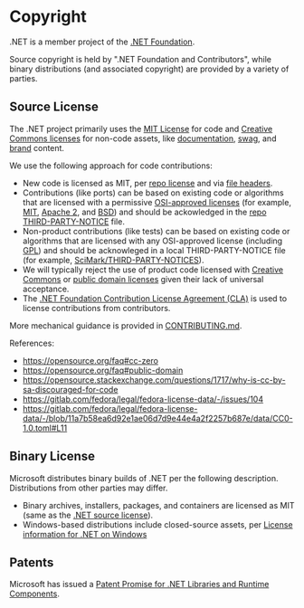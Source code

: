 # Copyright

.NET is a member project of the [.NET Foundation](http://www.dotnetfoundation.org/).

Source copyright is held by ".NET Foundation and Contributors", while binary distributions (and associated copyright) are provided by a variety of parties.

## Source License

The .NET project primarily uses the [MIT License](https://opensource.org/licenses/MIT) for code and [Creative Commons licenses](https://creativecommons.org/) for non-code assets, like [documentation](https://github.com/dotnet/docs/), [swag](https://github.com/dotnet/swag), and [brand](https://github.com/dotnet/brand) content.

We use the following approach for code contributions:

- New code is licensed as MIT, per [repo license](/LICENSE.TXT) and via [file headers](/src/libraries/System.Private.CoreLib/src/System/Collections/Generic/List.cs).
- Contributions (like ports) can be based on existing code or algorithms that are licensed with a permissive [OSI-approved licenses](https://opensource.org/licenses) (for example, [MIT](https://opensource.org/licenses/MIT), [Apache 2](https://opensource.org/licenses/Apache-2.0), and [BSD](https://opensource.org/licenses/BSD-3-Clause)) and should be ackowledged in the [repo THIRD-PARTY-NOTICE](/THIRD-PARTY-NOTICES.TXT) file.
- Non-product contributions (like tests) can be based on existing code or algorithms that are licensed with any OSI-approved license (including [GPL](https://opensource.org/licenses/GPL-2.0)) and should be acknowleged in a local THIRD-PARTY-NOTICE file (for example, [SciMark/THIRD-PARTY-NOTICES](/src/tests/JIT/Performance/CodeQuality/SciMark/THIRD-PARTY-NOTICES)).
- We will typically reject the use of product code licensed with [Creative Commons](https://creativecommons.org/) or [public domain licenses](https://en.wikipedia.org/wiki/Public-domain-equivalent_license) given their lack of universal acceptance.
- The [.NET Foundation Contribution License Agreement (CLA)](https://cla.dotnetfoundation.org) is used to license contributions from contributors.

More mechanical guidance is provided in [CONTRIBUTING.md](../../CONTRIBUTING.md#copying-files-from-other-projects).

References:

- https://opensource.org/faq#cc-zero
- https://opensource.org/faq#public-domain
- https://opensource.stackexchange.com/questions/1717/why-is-cc-by-sa-discouraged-for-code
- https://gitlab.com/fedora/legal/fedora-license-data/-/issues/104
- https://gitlab.com/fedora/legal/fedora-license-data/-/blob/11a7b58ea6d92e1ae06d7d9e44e4a2f2257b687e/data/CC0-1.0.toml#L11

## Binary License

Microsoft distributes binary builds of .NET per the following description. Distributions from other parties may differ.

- Binary archives, installers, packages, and containers are licensed as MIT (same as the [.NET source license](https://github.com/dotnet/core/blob/master/LICENSE.TXT)).
- Windows-based distributions include closed-source assets, per [License information for .NET on Windows](https://github.com/dotnet/core/blob/main/license-information-windows.md)

## Patents

Microsoft has issued a [Patent Promise for .NET Libraries and Runtime Components](/PATENTS.TXT).
